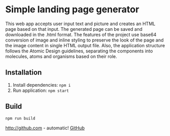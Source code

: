 # Simple landing page generator

This web app accepts user input text and picture and creates an HTML page based on that input. The generated page can be saved and downloaded in the .html format.
The features of the project use base64 conversion of image and inline styling to preserve the look of the page and the image content in single HTML output file. Also, the application structure follows the Atomic Design guidelines, separating the components into molecules, atoms and organisms based on their role.

## Installation

1. Install dependencies: `npm i`
2. Run application: `npm start`

## Build
`npm run build`

http://github.com - automatic!
[GitHub](http://github.com)

